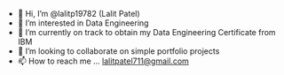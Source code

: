 - 👋 Hi, I’m @lalitp19782 (Lalit Patel)
- 👀 I’m interested in Data Engineering
- 🌱 I’m currently on track to obtain my Data Engineering Certificate from IBM
- 💞️ I’m looking to collaborate on simple portfolio projects
- 📫 How to reach me ... lalitpatel711@gmail.com

<!---
lalitp19782/lalitp19782 is a ✨ special ✨ repository because its `README.md` (this file) appears on your GitHub profile.
You can click the Preview link to take a look at your changes.
--->
